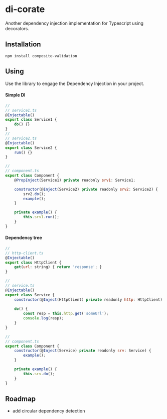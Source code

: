 # di-corate
Another dependency injection implementation for Typescript using decorators.

## Installation
`npm install composite-validation`
## Using
Use the library to engage the Dependency Injection in your project.
#### Simple DI

```javascript
//
// service1.ts
@Injectable()
export class Service1 {
    do() {}
}
//
// service2.ts
@Injectable()
export class Service2 {
    run() {}
}

//
// component.ts
export class Component {
    @PropInject(Service1) private readonly srv1: Service1;

    constructor(@Inject(Service2) private readonly srv2: Service2) {
        srv2.do();
        example();
    }

    private example() {
        this.srv1.run();
    }
}
```

#### Dependency tree
```javascript
//
// http-client.ts
@Injectable()
export class HttpClient {
    get(url: string) { return 'response'; }
}

//
// service.ts
@Injectable()
export class Service {
    constructor(@Inject(HttpClient) private readonly http: HttpClient) { }
    
    do() {
        const resp = this.http.get('someUrl');
        console.log(resp);
    }
}

//
// component.ts
export class Component {
    constructor(@Inject(Service) private readonly srv: Service) {
        example();
    }

    private example() {
        this.srv.do();
    }
}
```
## Roadmap
- add circular dependency detection

